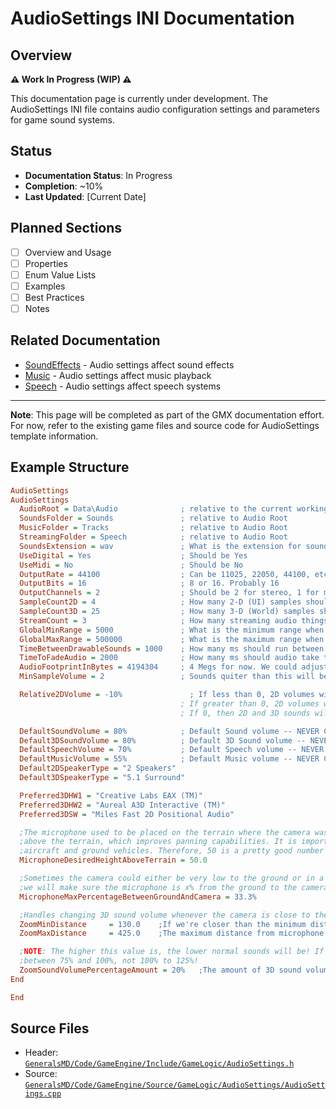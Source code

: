 # AudioSettings INI Documentation

## Overview

**⚠️ Work In Progress (WIP) ⚠️**

This documentation page is currently under development. The AudioSettings INI file contains audio configuration settings and parameters for game sound systems.

## Status

- **Documentation Status**: In Progress
- **Completion**: ~10%
- **Last Updated**: [Current Date]

## Planned Sections

- [ ] Overview and Usage
- [ ] Properties
- [ ] Enum Value Lists
- [ ] Examples
- [ ] Best Practices
- [ ] Notes

## Related Documentation

- [SoundEffects](SoundEffects.md) - Audio settings affect sound effects
- [Music](Music.md) - Audio settings affect music playback
- [Speech](Speech.md) - Audio settings affect speech systems

---

**Note**: This page will be completed as part of the GMX documentation effort. For now, refer to the existing game files and source code for AudioSettings template information.

## Example Structure

```ini
AudioSettings
AudioSettings
  AudioRoot = Data\Audio              ; relative to the current working directory
  SoundsFolder = Sounds               ; relative to Audio Root
  MusicFolder = Tracks                ; relative to Audio Root
  StreamingFolder = Speech            ; relative to Audio Root
  SoundsExtension = wav               ; What is the extension for sound effects? (Probably wav)
  UseDigital = Yes                    ; Should be Yes
  UseMidi = No                        ; Should be No
  OutputRate = 44100                  ; Can be 11025, 22050, 44100, etc.
  OutputBits = 16                     ; 8 or 16. Probably 16
  OutputChannels = 2                  ; Should be 2 for stereo, 1 for monoaural (We want stereo)
  SampleCount2D = 4                   ; How many 2-D (UI) samples should we allow simultaneously (Note: Hardware may support less than the desired number)
  SampleCount3D = 25                  ; How many 3-D (World) samples should we allow simultaneously (Note: Hardware may support less than the desired number)
  StreamCount = 3                     ; How many streaming audio things should we allow simultaneously (Note: Hardware may support less than the desired number)
  GlobalMinRange = 5000               ; What is the minimum range when the global type is specified?
  GlobalMaxRange = 500000             ; What is the maximum range when the global type is specified
  TimeBetweenDrawableSounds = 1000    ; How many ms should run between attempts to play ambient drawable sounds? (These get culled fairly frequently, so this should probably happen about 1/sec)
  TimeToFadeAudio = 2000              ; How many ms should audio take to fade in/out.
  AudioFootprintInBytes = 4194304     ; 4 Megs for now. We could adjust this later.
  MinSampleVolume = 2                 ; Sounds quiter than this will be clipped out

  Relative2DVolume = -10%               ; If less than 0, 2D volumes will be 100% - x%, while 3D sounds will be 100%. 
                                      ; If greater than 0, 2D volumes will be 100%, while 3D sounds will be 100% - x%.
                                      ; If 0, then 2D and 3D sounds will play at the same volume.

  DefaultSoundVolume = 80%            ; Default Sound volume -- NEVER CHANGED! Kris
  Default3DSoundVolume = 80%          ; Default 3D Sound volume -- NEVER CHANGED! Kris
  DefaultSpeechVolume = 70%           ; Default Speech volume -- NEVER CHANGED! Kris
  DefaultMusicVolume = 55%            ; Default Music volume -- NEVER CHANGED! Kris
  Default2DSpeakerType = "2 Speakers"
  Default3DSpeakerType = "5.1 Surround"

  Preferred3DHW1 = "Creative Labs EAX (TM)"
  Preferred3DHW2 = "Aureal A3D Interactive (TM)"
  Preferred3DSW = "Miles Fast 2D Positional Audio"

  ;The microphone used to be placed on the terrain where the camera was looking. This value specifies a desired height
  ;above the terrain, which improves panning capabilities. It is important to set it between typical cruising altitudes of
  ;aircraft and ground vehicles. Therefore, 50 is a pretty good number to stay close to.
  MicrophoneDesiredHeightAboveTerrain = 50.0

  ;Sometimes the camera could either be very low to the ground or in a very close zoom-in. In cases like that,
  ;we will make sure the microphone is x% from the ground to the camera, no matter how close!
  MicrophoneMaxPercentageBetweenGroundAndCamera = 33.3%

  ;Handles changing 3D sound volume whenever the camera is close to the microphone.
  ZoomMinDistance     = 130.0    ;If we're closer than the minimum distance, then apply the full bonus no matter how close.
  ZoomMaxDistance     = 425.0    ;The maximum distance from microphone we need to be before benefiting from any bonus.

  ;NOTE: The higher this value is, the lower normal sounds will be! If you specify a sound volume value of 25%, then sounds will play
  ;between 75% and 100%, not 100% to 125%!
  ZoomSoundVolumePercentageAmount = 20%   ;The amount of 3D sound volume dedicated to zooming.
End

End
```

## Source Files

- Header: [`GeneralsMD/Code/GameEngine/Include/GameLogic/AudioSettings.h`](../GeneralsMD/Code/GameEngine/Include/GameLogic/AudioSettings.h)
- Source: [`GeneralsMD/Code/GameEngine/Source/GameLogic/AudioSettings/AudioSettings.cpp`](../GeneralsMD/Code/GameEngine/Source/GameLogic/AudioSettings/AudioSettings.cpp)

